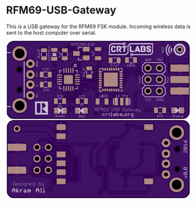 # RFM69-USB-Gateway
This is a USB gateway for the RFM69 FSK module. Incoming wireless data is sent to the host computer over serial.

<p align="center">
  <img src="https://github.com/NationalAssociationOfRealtors/RFM69-USB-Gateway/blob/master/v0.8/v0.8_front.png" alt="OSH Park PCB render - front"/>
  <img src="https://github.com/NationalAssociationOfRealtors/RFM69-USB-Gateway/blob/master/v0.8/v0.8_back.png" alt="OSH Park PCB render - back"/>
</p>
